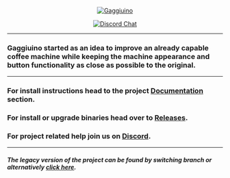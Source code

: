<div align="center">

[![Gaggiuino](/images/GAGGIUINO_LOGO_transp.png)](https://gaggiuino.github.io/#/)
  
[![Discord Chat](https://img.shields.io/discord/890339612441063494)](https://discord.gg/eJTDJA3xfh "Join Discord Help Chat")
</div>


---
### Gaggiuino started as an idea to improve an already capable coffee machine while keeping the machine appearance and button functionality as close as possible to the original.
---

### For install instructions head to the project [Documentation](https://gaggiuino.github.io/#/) section.

### For install or upgrade binaries head over to [Releases](https://github.com/Zer0-bit/gaggiuino/releases).

### For project related help join us on [Discord](https://discord.gg/gaggiuino).

---
##### The legacy version of the project can be found by switching branch or alternatively [click here](https://github.com/Zer0-bit/gaggiuino/tree/release/stm32-blackpill).

</div>
